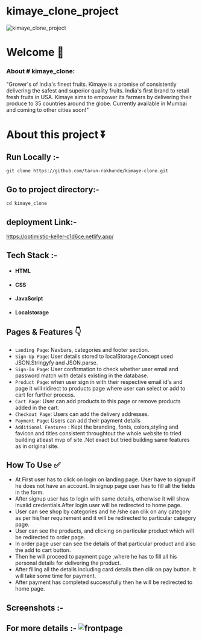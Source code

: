 
# kimaye_clone_project

![kimaye_clone_project](https://cdn.shopify.com/s/files/1/0449/5225/6667/files/secret-5_guetzli-min.jpg?v=1622009925)


# Welcome :wave:

### About # kimaye_clone:
"Grower's of India's finest fruits. Kimaye is a promise of consistently delivering the safest and superior quality fruits. India's first brand to retail fresh fruits in USA. Kimaye aims to empower its farmers by delivering their produce to 35 countries around the globe. Currently available in Mumbai and coming to other cities soon!"

# About this project ⏬

## Run Locally :-
``git clone https://github.com/tarun-rakhunde/kimaye-clone.git``

## Go to project directory:- 
`cd kimaye_clone`



## deployment Link:-
https://optimistic-keller-c1d6ce.netlify.app/



## Tech Stack :- 

- #### HTML
- #### CSS 
- #### JavaScript
- #### Localstorage




## Pages & Features :point_down:


- `Landing Page`: Navbars, categories and footer section.
- `Sign-Up Page`: User details stored to localStorage.Concept used JSON.Stringyfy and JSON.parse.
- `Sign-In Page`: User confirmation to check whether user email and password match with details existing in the database.
- `Product Page`: when user sign in with their respective email id's and  page it will ridirect to products page where user can select or add to cart for further process.
- `Cart Page`: User can add products to this page or remove products added in the cart.
- `Checkout Page`: Users can add the delivery addresses.
- `Payment Page`: Users can add their payment details 
- `Additional Features` : Kept the branding, fonts, colors,styling and favicon and titles consistent throughtout the whole website to tried building atleast mvp of site .Not exact but tried  building same features as in original site.
 
## How To Use ✅

- At First user has to click on login on landing page. User have to signup if he does not have an account. In signup page user has to  fill  all the fields in the form.
- After signup user has to login with same details, otherwise it will show invalid credentials.After login user will be redirected to home page.
- User can see shop by categories and he /she can clik on any category as per his/her requirement and it will be redirected to particular category page.
- User can see the products, and clicking on particular product which will be redirected to order page.
- In order page user can see the details of that particular product and also the add to cart button.
- Then he will proceed to payment page ,where he has to fill all his personal details for delivering the product.
- After filling all the details including card details then clik on pay button. It will take some time for payment.
- After payment has completed successfully then he will be redirected to home page.



## Screenshots :- 
## For more details :- ![frontpage](https://cdn.shopify.com/s/files/1/0449/5225/6667/files/secret-5_guetzli-min.jpg?v=1622009925)

<!-- [Blog]( https://medium.com/@ossalunkhe09/cloning-firstcry-website-cf13071992cf) -->
